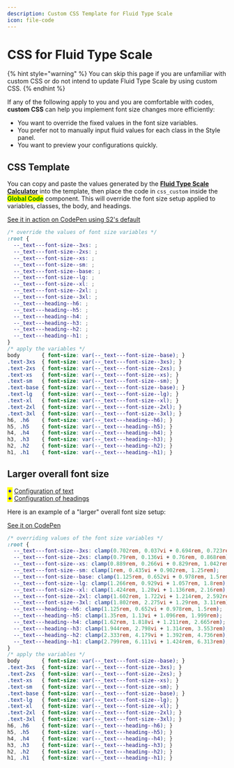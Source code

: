 ```yaml
---
description: Custom CSS Template for Fluid Type Scale
icon: file-code
---
```


# CSS for Fluid Type Scale

{% hint style="warning" %}
You can skip this page if you are unfamiliar with custom CSS or do not intend to update Fluid Type Scale by using custom CSS.
{% endhint %}

If any of the following apply to you and you are comfortable with codes, **custom CSS** can help you implement font size changes more efficiently:

* You want to override the fixed values in the font size variables.
* You prefer not to manually input fluid values for each class in the Style panel.
* You want to preview your configurations quickly.



## CSS Template

You can copy and paste the values generated by the [**Fluid Type Scale Calculator**](https://www.fluid-type-scale.com/) into the template, then place the code in `css_custom` inside the <mark style="color:green;">**Global Code**</mark> component. This will override the font size setup applied to variables, classes, the body, and headings.

[See it in action on CodePen using S2's default](https://codepen.io/pen/ZYYKGGZ)

```css
/* override the values of font size variables */
:root {
  --_text---font-size--3xs: ;
  --_text---font-size--2xs: ;
  --_text---font-size--xs: ;
  --_text---font-size--sm: ;
  --_text---font-size--base: ;
  --_text---font-size--lg: ;
  --_text---font-size--xl: ;
  --_text---font-size--2xl: ;
  --_text---font-size--3xl: ;
  --_text---heading--h6: ;
  --_text---heading--h5: ;
  --_text---heading--h4: ;
  --_text---heading--h3: ;
  --_text---heading--h2: ;
  --_text---heading--h1: ;
}
/* apply the variables */
body       { font-size: var(--_text---font-size--base); }
.text-3xs  { font-size: var(--_text---font-size--3xs); }
.text-2xs  { font-size: var(--_text---font-size--2xs); }
.text-xs   { font-size: var(--_text---font-size--xs); }
.text-sm   { font-size: var(--_text---font-size--sm); }
.text-base { font-size: var(--_text---font-size--base); }
.text-lg   { font-size: var(--_text---font-size--lg); }
.text-xl   { font-size: var(--_text---font-size--xl); }
.text-2xl  { font-size: var(--_text---font-size--2xl); }
.text-3xl  { font-size: var(--_text---font-size--3xl); }
h6, .h6    { font-size: var(--_text---heading--h6); }
h5, .h5    { font-size: var(--_text---heading--h5); }
h4, .h4    { font-size: var(--_text---heading--h4); }
h3, .h3    { font-size: var(--_text---heading--h3); }
h2, .h2    { font-size: var(--_text---heading--h2); }
h1, .h1    { font-size: var(--_text---heading--h1); }
```



## Larger overall font size

<mark style="color:blue;">✦</mark> [Configuration of text](https://www.fluid-type-scale.com/calculate?minFontSize=18\&minWidth=360\&minRatio=1.125\&maxFontSize=24\&maxWidth=1280\&maxRatio=1.2\&steps=3xs%2C2xs%2Cxs%2Csm%2Cbase%2Clg%2Cxl%2C2xl%2C3xl\&baseStep=base\&prefix=_text---font-size-\&useContainerWidth=false\&includeFallbacks=false\&useRems=true\&remValue=16\&decimals=3\&previewFont=Inter\&previewText=Almost+before+we+knew+it%2C+we+had+left+the+ground\&previewWidth=1280)\
<mark style="color:blue;">✦</mark> [Configuration of headings](https://www.fluid-type-scale.com/calculate?minFontSize=18\&minWidth=360\&minRatio=1.2\&maxFontSize=24\&maxWidth=1280\&maxRatio=1.333\&steps=h6%2Ch5%2Ch4%2Ch3%2Ch2%2Ch1\&baseStep=h6\&prefix=_text---heading-\&useContainerWidth=false\&includeFallbacks=false\&useRems=true\&remValue=16\&decimals=3\&previewFont=Inter\&previewText=Almost+before+we+knew+it%2C+we+had+left+the+ground\&previewWidth=1280)

Here is an example of a "larger" overall font size setup:

[See it on CodePen](https://codepen.io/pen/Kwwmwwv)

```css
/* overriding values of the font size variables */
:root {
  --_text---font-size--3xs: clamp(0.702rem, 0.037vi + 0.694rem, 0.723rem);
  --_text---font-size--2xs: clamp(0.79rem, 0.136vi + 0.76rem, 0.868rem);
  --_text---font-size--xs: clamp(0.889rem, 0.266vi + 0.829rem, 1.042rem);
  --_text---font-size--sm: clamp(1rem, 0.435vi + 0.902rem, 1.25rem);
  --_text---font-size--base: clamp(1.125rem, 0.652vi + 0.978rem, 1.5rem);
  --_text---font-size--lg: clamp(1.266rem, 0.929vi + 1.057rem, 1.8rem);
  --_text---font-size--xl: clamp(1.424rem, 1.28vi + 1.136rem, 2.16rem);
  --_text---font-size--2xl: clamp(1.602rem, 1.722vi + 1.214rem, 2.592rem);
  --_text---font-size--3xl: clamp(1.802rem, 2.275vi + 1.29rem, 3.11rem);
  --_text---heading--h6: clamp(1.125rem, 0.652vi + 0.978rem, 1.5rem);
  --_text---heading--h5: clamp(1.35rem, 1.13vi + 1.096rem, 1.999rem);
  --_text---heading--h4: clamp(1.62rem, 1.818vi + 1.211rem, 2.665rem);
  --_text---heading--h3: clamp(1.944rem, 2.798vi + 1.314rem, 3.553rem);
  --_text---heading--h2: clamp(2.333rem, 4.179vi + 1.392rem, 4.736rem);
  --_text---heading--h1: clamp(2.799rem, 6.111vi + 1.424rem, 6.313rem);
}
/* apply the variables */
body       { font-size: var(--_text---font-size--base); }
.text-3xs  { font-size: var(--_text---font-size--3xs); }
.text-2xs  { font-size: var(--_text---font-size--2xs); }
.text-xs   { font-size: var(--_text---font-size--xs); }
.text-sm   { font-size: var(--_text---font-size--sm); }
.text-base { font-size: var(--_text---font-size--base); }
.text-lg   { font-size: var(--_text---font-size--lg); }
.text-xl   { font-size: var(--_text---font-size--xl); }
.text-2xl  { font-size: var(--_text---font-size--2xl); }
.text-3xl  { font-size: var(--_text---font-size--3xl); }
h6, .h6    { font-size: var(--_text---heading--h6); }
h5, .h5    { font-size: var(--_text---heading--h5); }
h4, .h4    { font-size: var(--_text---heading--h4); }
h3, .h3    { font-size: var(--_text---heading--h3); }
h2, .h2    { font-size: var(--_text---heading--h2); }
h1, .h1    { font-size: var(--_text---heading--h1); }
```



